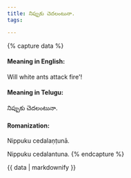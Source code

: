 ```yaml
---
title: నిప్పుకు చెదలంటునా.
tags:

---
```


{% capture data %}
#### Meaning in English:
Will white ants attack fire'!

#### Meaning in Telugu:
నిప్పుకు చెదలంటునా.

#### Romanization:
Nippuku cedalaṇṭunā.

Nippuku cedalantuna.
{% endcapture %}

{{ data | markdownify }}

